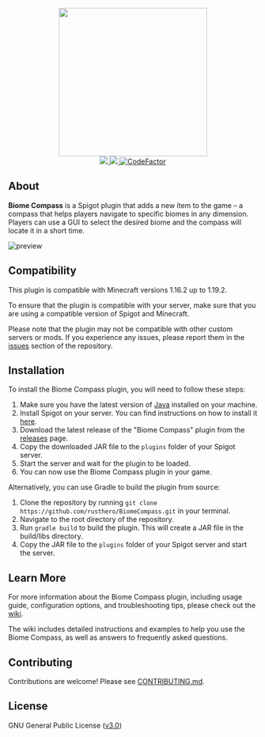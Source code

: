 <p align="center">
    <a href="https://github.com/rusthero/BiomeCompass">
        <img src="https://user-images.githubusercontent.com/120267985/208212764-59068903-f51e-4631-b98c-e0bf4faa82cc.png" align="center" width="300">
    </a>
    <br>
    <a href="https://github.com/rusthero/BiomeCompass/releases">
        <img src="https://img.shields.io/github/release/rusthero/BiomeCompass?style=flat&labelColor=1C2C2E&color=D0A384&logo=GitHub&logoColor=white">
    </a>
    <a href="https://github.com/rusthero/BiomeCompass/actions?query=workflow%3A%22Java CI%22">
        <img src="https://img.shields.io/github/actions/workflow/status/rusthero/BiomeCompass/build.yml?branch=main&style=flat&labelColor=1C2C2E&color=BEC5C9&logo=GitHub%20Actions&logoColor=BEC5C9"/>
    </a>
    <a href="https://www.codefactor.io/repository/github/rusthero/biomecompass">
        <img src="https://www.codefactor.io/repository/github/rusthero/biomecompass/badge" alt="CodeFactor"/>
    </a>    
</p>

## About
**Biome Compass** is a Spigot plugin that adds a new item to the game – a compass that helps players navigate to specific biomes in any dimension. Players can use a GUI to select the desired biome and the compass will locate it in a short time.

![preview](https://user-images.githubusercontent.com/120267985/208215600-4306468b-675a-42d9-9ed0-394f1b8cb064.png)

## Compatibility
This plugin is compatible with Minecraft versions 1.16.2 up to 1.19.2.

To ensure that the plugin is compatible with your server, make sure that you are using a compatible version of Spigot and Minecraft.

Please note that the plugin may not be compatible with other custom servers or mods. If you experience any issues, please report them in the [issues](https://github.com/rusthero/BiomeCompass/issues) section of the repository.

## Installation
To install the Biome Compass plugin, you will need to follow these steps:
1. Make sure you have the latest version of [Java](https://adoptium.net/temurin/releases/) installed on your machine.
2. Install Spigot on your server. You can find instructions on how to install it [here](https://www.spigotmc.org/wiki/spigot-installation/).
3. Download the latest release of the "Biome Compass" plugin from the [releases](https://github.com/rusthero/BiomeCompass/releases) page.
4. Copy the downloaded JAR file to the `plugins` folder of your Spigot server.
5. Start the server and wait for the plugin to be loaded.
6. You can now use the Biome Compass plugin in your game.

Alternatively, you can use Gradle to build the plugin from source:
1. Clone the repository by running `git clone https://github.com/rusthero/BiomeCompass.git` in your terminal.
2. Navigate to the root directory of the repository.
3. Run `gradle build` to build the plugin. This will create a JAR file in the build/libs directory.
4. Copy the JAR file to the `plugins` folder of your Spigot server and start the server.

## Learn More
For more information about the Biome Compass plugin, including usage guide, configuration options, and troubleshooting tips, please check out the [wiki](https://github.com/rusthero/BiomeCompass/wiki).

The wiki includes detailed instructions and examples to help you use the Biome Compass, as well as answers to frequently asked questions.

## Contributing
Contributions are welcome! Please see [CONTRIBUTING.md](https://github.com/rusthero/BiomeCompass/blob/main/CONTRIBUTING.md).

## License
GNU General Public License ([v3.0](https://www.gnu.org/licenses/gpl.txt))

